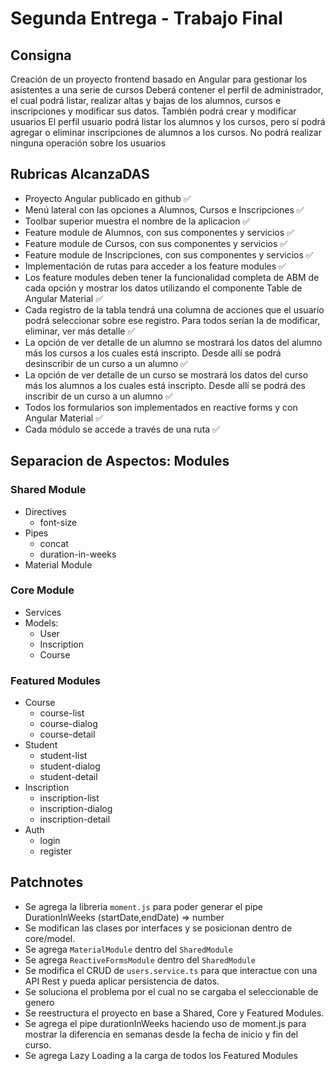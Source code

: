 # Segunda Entrega - Trabajo Final

## Consigna

Creación de un proyecto frontend basado en Angular para gestionar los asistentes a una serie de cursos
Deberá contener el perfil de administrador, el cual podrá listar, realizar altas y bajas de los alumnos, cursos e inscripciones y modificar sus datos. También podrá crear y modificar usuarios
El perfil usuario podrá listar los alumnos y los cursos, pero sí podrá agregar o eliminar inscripciones de alumnos a los cursos. No podrá realizar ninguna operación sobre los usuarios

## Rubricas AlcanzaDAS

- Proyecto Angular publicado en github ✅
- Menú lateral con las opciones a Alumnos, Cursos e Inscripciones ✅
- Toolbar superior muestra el nombre de la aplicacion ✅
- Feature module de Alumnos, con sus componentes y servicios ✅
- Feature module de Cursos, con sus componentes y servicios ✅
- Feature module de Inscripciones, con sus componentes y servicios ✅
- Implementación de rutas para acceder a los feature modules ✅
- Los feature modules deben tener la funcionalidad completa de ABM de cada opción y mostrar los datos utilizando el componente Table de Angular Material ✅
- Cada registro de la tabla tendrá una columna de acciones que el usuario podrá seleccionar sobre ese registro. Para todos serían la de modificar, eliminar, ver más detalle ✅
- La opción de ver detalle de un alumno se mostrará los datos del alumno más los cursos a los cuales está inscripto. Desde allí se podrá desinscribir de un curso a un alumno ✅
- La opción de ver detalle de un curso se mostrará los datos del curso más los alumnos a los cuales está inscripto. Desde allí se podrá des inscribir de un curso a un alumno ✅
- Todos los formularios son implementados en reactive forms y con Angular Material ✅
- Cada módulo se accede a través de una ruta ✅

## Separacion de Aspectos: Modules

### Shared Module

- Directives
  - font-size
- Pipes
  - concat
  - duration-in-weeks
- Material Module

### Core Module

- Services
- Models:
  - User
  - Inscription
  - Course

### Featured Modules

- Course
  - course-list
  - course-dialog
  - course-detail
- Student
  - student-list
  - student-dialog
  - student-detail
- Inscription
  - inscription-list
  - inscription-dialog
  - inscription-detail
- Auth
  - login
  - register

## Patchnotes

- Se agrega la libreria `moment.js` para poder generar el pipe DurationInWeeks (startDate,endDate) => number
- Se modifican las clases por interfaces y se posicionan dentro de core/model.
- Se agrega `MaterialModule` dentro del `SharedModule`
- Se agrega `ReactiveFormsModule` dentro del `SharedModule`
- Se modifica el CRUD de `users.service.ts` para que interactue con una API Rest y pueda aplicar persistencia de datos.
- Se soluciona el problema por el cual no se cargaba el seleccionable de genero
- Se reestructura el proyecto en base a Shared, Core y Featured Modules.
- Se agrega el pipe durationInWeeks haciendo uso de moment.js para mostrar la diferencia en semanas desde la fecha de inicio y fin del curso.
- Se agrega Lazy Loading a la carga de todos los Featured Modules
